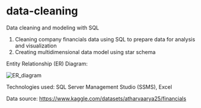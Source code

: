 # data-cleaning
Data cleaning and modeling with SQL

1. Cleaning company financials data using SQL to prepare data for analysis and visualization
2. Creating multidimensional data model using star schema

Entity Relationship (ER) Diagram:

![ER_diagram](https://github.com/user-attachments/assets/0c562424-9b20-4d66-a470-f0e0804827aa)

Technologies used: SQL Server Management Studio (SSMS), Excel

Data source: https://www.kaggle.com/datasets/atharvaarya25/financials

